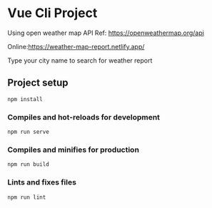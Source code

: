 # Vue Cli Project

Using open weather map API
Ref: https://openweathermap.org/api

Online:https://weather-map-report.netlify.app/

Type your city name to search for weather report

## Project setup

```
npm install
```

### Compiles and hot-reloads for development

```
npm run serve
```

### Compiles and minifies for production

```
npm run build
```

### Lints and fixes files

```
npm run lint
```
